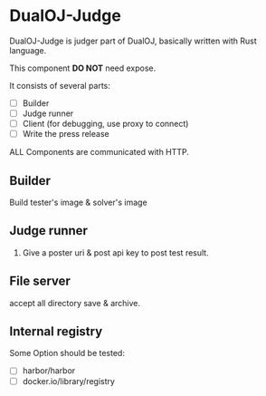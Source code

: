 # DualOJ-Judge

DualOJ-Judge is judger part of DualOJ, basically written with Rust language.

This component **DO NOT** need expose.

It consists of several parts:

- [ ] Builder
- [ ] Judge runner
- [ ] Client (for debugging, use proxy to connect)
- [ ] Write the press release

ALL Components are communicated with HTTP.

## Builder

Build tester's image & solver's image

## Judge runner

1. Give a poster uri & post api key to post test result.

## File server

accept all directory save & archive.

## Internal registry

Some Option should be tested:
- [ ] harbor/harbor
- [ ] docker.io/library/registry
